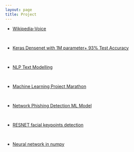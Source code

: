 ```yaml
---
layout: page
title: Project
---
```



- [Wikipedia-Voice](https://github.com/karthikziffer/Wiki-Voice)

<br>

- [Keras Densenet with 1M parameter+ 93% Test Accuracy](https://github.com/karthikziffer/Keras_Densenet_CIFAR10_)

<br>


- [NLP Text Modelling](https://github.com/karthikziffer/NLP-Text-Modelling-)


<br>

- [Machine Learning Project Marathon](https://github.com/karthikziffer/Machine-Learning-Project-Marathon)

<br>


- [Network Phishing Detection ML Model](https://github.com/karthikziffer/Phishing_Machine_Learning_Detection)


<br>


- [RESNET facial keypoints detection](https://github.com/karthikziffer/RESNET_facial_keypoints_detector)


<br>


- [Neural network in numpy](https://github.com/karthikziffer/neural_network_in_numpy)

<br>
